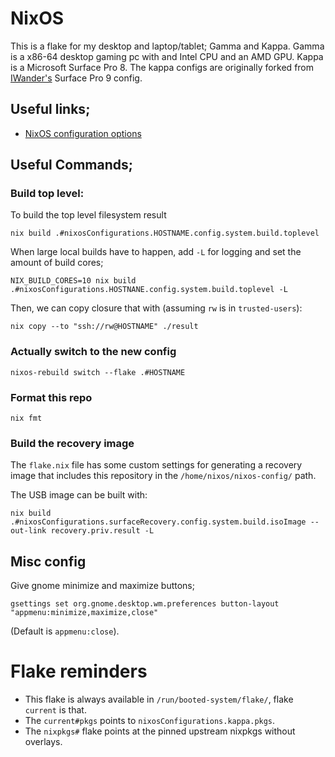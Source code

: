 # NixOS 

This is a flake for my desktop and laptop/tablet; Gamma and Kappa.
Gamma is a x86-64 desktop gaming pc with and Intel CPU and an AMD GPU. 
Kappa is a Microsoft Surface Pro 8. 
The kappa configs are originally forked from [IWander's](https://github.com/iwanders/nixos-surface) Surface Pro 9 config.

## Useful links;

- [NixOS configuration options](https://nixos.org/manual/nixos/unstable/options)

## Useful Commands;

### Build top level:
To build the top level filesystem result
```
nix build .#nixosConfigurations.HOSTNAME.config.system.build.toplevel
```
When large local builds have to happen, add `-L` for logging and set the amount of build cores;
```
NIX_BUILD_CORES=10 nix build .#nixosConfigurations.HOSTNANE.config.system.build.toplevel -L
```
Then, we can copy closure that with (assuming `rw` is in `trusted-users`):
```
nix copy --to "ssh://rw@HOSTNAME" ./result
```

### Actually switch to the new config
```
nixos-rebuild switch --flake .#HOSTNAME
```

### Format this repo
```
nix fmt
```

### Build the recovery image
The `flake.nix` file has some custom settings for generating a recovery image that includes this repository in the `/home/nixos/nixos-config/` path.

The USB image can be built with:
```
nix build .#nixosConfigurations.surfaceRecovery.config.system.build.isoImage --out-link recovery.priv.result -L
```

## Misc config

Give gnome minimize and maximize buttons;
```
gsettings set org.gnome.desktop.wm.preferences button-layout "appmenu:minimize,maximize,close"
```
(Default is `appmenu:close`).

# Flake reminders

- This flake is always available in `/run/booted-system/flake/`, flake `current` is that.
- The `current#pkgs` points to `nixosConfigurations.kappa.pkgs`.
- The `nixpkgs#` flake points at the pinned upstream nixpkgs without overlays.



